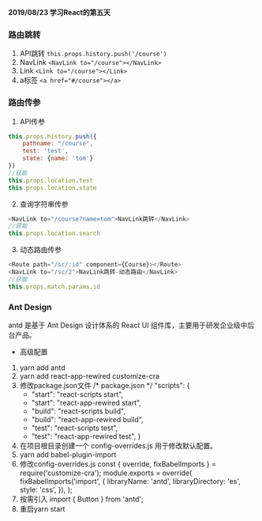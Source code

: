 **2019/08/23 学习React的第五天**

### 路由跳转
1. API跳转
    `this.props.history.push('/course')`
2. NavLink
    `<NavLink to="/course"></NavLink>`
3. Link
    `<Link to="/course"></Link>`
4. a标签
    `<a href="#/course"></a>`

### 路由传参
1. API传参
```javascript
this.props.history.push({
    pathname: "/course",
    test: 'test',
    state: {name: 'tom'}
})
//获取
this.props.location.test
this.props.location.state
```
2. 查询字符串传参
```javascript
<NavLink to="/course?name=tom">NavLink跳转</NavLink>
//获取
this.props.location.search
```
3. 动态路由传参
```javascript
<Route path="/sc/:id" component={Course}></Route>
<NavLink to="/sc/2">NavLink跳转-动态路由</NavLink>
//获取
this.props.match.params.id
```

### Ant Design
antd 是基于 Ant Design 设计体系的 React UI 组件库，主要用于研发企业级中后台产品。

* 高级配置
1. yarn add antd
2. yarn add react-app-rewired customize-cra
3. 修改package.json文件
/* package.json */
"scripts": {
    -   "start": "react-scripts start",
    +   "start": "react-app-rewired start",
    -   "build": "react-scripts build",
    +   "build": "react-app-rewired build",
    -   "test": "react-scripts test",
    +   "test": "react-app-rewired test",
    }
4. 在项目根目录创建一个 config-overrides.js 用于修改默认配置。
5. yarn add babel-plugin-import
6. 修改config-overrides.js
const { override, fixBabelImports } = require('customize-cra');
module.exports = override(
    fixBabelImports('import', {
        libraryName: 'antd',
        libraryDirectory: 'es',
        style: 'css',
    }),
);
7. 按需引入
import { Button } from 'antd';
8. 重启yarn start
